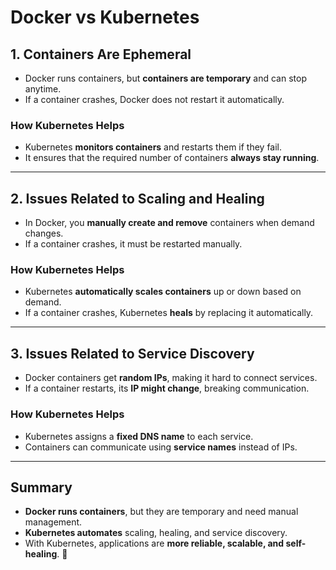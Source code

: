 # Docker vs Kubernetes

## **1. Containers Are Ephemeral**  
- Docker runs containers, but **containers are temporary** and can stop anytime.  
- If a container crashes, Docker does not restart it automatically.  

### **How Kubernetes Helps**  
- Kubernetes **monitors containers** and restarts them if they fail.  
- It ensures that the required number of containers **always stay running**.  

---

## **2. Issues Related to Scaling and Healing**  
- In Docker, you **manually create and remove** containers when demand changes.  
- If a container crashes, it must be restarted manually.  

### **How Kubernetes Helps**  
- Kubernetes **automatically scales containers** up or down based on demand.  
- If a container crashes, Kubernetes **heals** by replacing it automatically.  

---

## **3. Issues Related to Service Discovery**  
- Docker containers get **random IPs**, making it hard to connect services.  
- If a container restarts, its **IP might change**, breaking communication.  

### **How Kubernetes Helps**  
- Kubernetes assigns a **fixed DNS name** to each service.  
- Containers can communicate using **service names** instead of IPs.  

---

## **Summary**  
- **Docker runs containers**, but they are temporary and need manual management.  
- **Kubernetes automates** scaling, healing, and service discovery.  
- With Kubernetes, applications are **more reliable, scalable, and self-healing**. 🚀  
